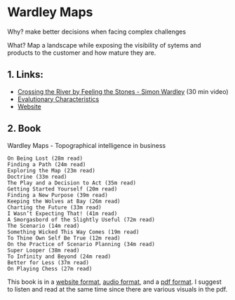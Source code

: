 <!-- numbers -->

# Wardley Maps

Why? make better decisions when facing complex challenges

What? Map a landscape while exposing the visibility of sytems and products to the customer and how mature they are.

## 1. Links:
* [Crossing the River by Feeling the Stones - Simon Wardley](https://www.youtube.com/watch?v=2IW9L1uNMCs) (30 min video)
* [Evalutionary Characteristics](evolution/)
* [Website](https://learnwardleymapping.com/)

## 2. Book
Wardley Maps - Topographical intelligence in business


    On Being Lost (28m read)
    Finding a Path (24m read)
    Exploring the Map (23m read)
    Doctrine (33m read)
    The Play and a Decision to Act (35m read)
    Getting Started Yourself (20m read)
    Finding a New Purpose (39m read)
    Keeping the Wolves at Bay (26m read)
    Charting the Future (33m read)
    I Wasn’t Expecting That! (41m read)
    A Smorgasbord of the Slightly Useful (72m read)
    The Scenario (14m read)
    Something Wicked This Way Comes (19m read)
    To Thine Own Self Be True (12m read)
    On the Practice of Scenario Planning (34m read)
    Super Looper (38m read)
    To Infinity and Beyond (24m read)
    Better for Less (37m read)
    On Playing Chess (27m read)

This book is in a [website format](https://medium.com/wardleymaps/on-being-lost-2ef5f05eb1ec), [audio format](https://feststelltaste.github.io/wardley-maps-audiobook/), and a [pdf format](https://raw.githubusercontent.com/HiredThought/wardley-maps-ebook/main/bin/Wardley%20Maps%20-%20Simon%20Wardley.pdf). I suggest to listen and read at the same time since there are various visuals in the pdf.
